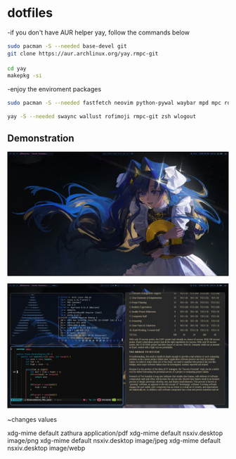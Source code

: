 # dotfiles

-if you don't have AUR helper yay, follow the commands below 

```bash
sudo pacman -S --needed base-devel git
git clone https://aur.archlinux.org/yay.rmpc-git

cd yay
makepkg -si
```

-enjoy the enviroment packages 

```zsh
sudo pacman -S --needed fastfetch neovim python-pywal waybar mpd mpc rofi rofi-calc starship papirus-icon-theme ttf-jetbrains-mono ttf-0xproto-nerd yazi ffmpeg 7zip jq poppler fd ripgrep fzf zoxide imagemagick yt-dlp ttf-jetbrains-mono-nerd swww zathura zathura-pdf-poppler nsxiv man-db man-pages
```

```zsh
yay -S --needed swaync wallust rofimoji rmpc-git zsh wlogout
```

## Demonstration

![screenshot_1](./.example/screenshot_1.png)

![screenshot_2](./.example/screenshot_2.png)

~changes values

xdg-mime default zathura application/pdf
xdg-mime default nsxiv.desktop image/png
xdg-mime default nsxiv.desktop image/jpeg
xdg-mime default nsxiv.desktop image/webp
